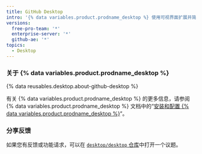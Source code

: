```yaml
---
title: GitHub Desktop
intro: '{% data variables.product.prodname_desktop %} 使用可视界面扩展并简化您的 Git 和 {% data variables.product.prodname_dotcom %} 工作流程。'
versions:
  free-pro-team: '*'
  enterprise-server: '*'
  github-ae: '*'
topics:
  - Desktop
---
```


### 关于 {% data variables.product.prodname_desktop %}

{% data reusables.desktop.about-github-desktop %}

有关 {% data variables.product.prodname_desktop %} 的更多信息，请参阅 {% data variables.product.prodname_desktop %} 文档中的“[安装和配置 {% data variables.product.prodname_desktop %}](/desktop/installing-and-configuring-github-desktop)”。

### 分享反馈

如果您有反馈或功能请求，可以在 [`desktop/desktop` 仓库](https://github.com/desktop/desktop)中打开一个议题。
